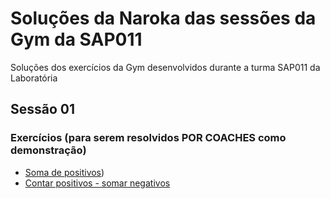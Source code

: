 # Soluções da Naroka das sessões da Gym da SAP011
Soluções dos exercícios da Gym desenvolvidos durante a turma SAP011 da Laboratória

## Sessão 01

### Exercícios (para serem resolvidos POR COACHES como demonstração)

- [Soma de positivos](https://gist.github.com/NaraSakamoto/927eddabefe36c32f5d3cb054ffdee0f#file-somapositivos-js))
- [Contar positivos - somar negativos](https://gist.github.com/NaraSakamoto/927eddabefe36c32f5d3cb054ffdee0f#contarpositivosnegativos.js)
